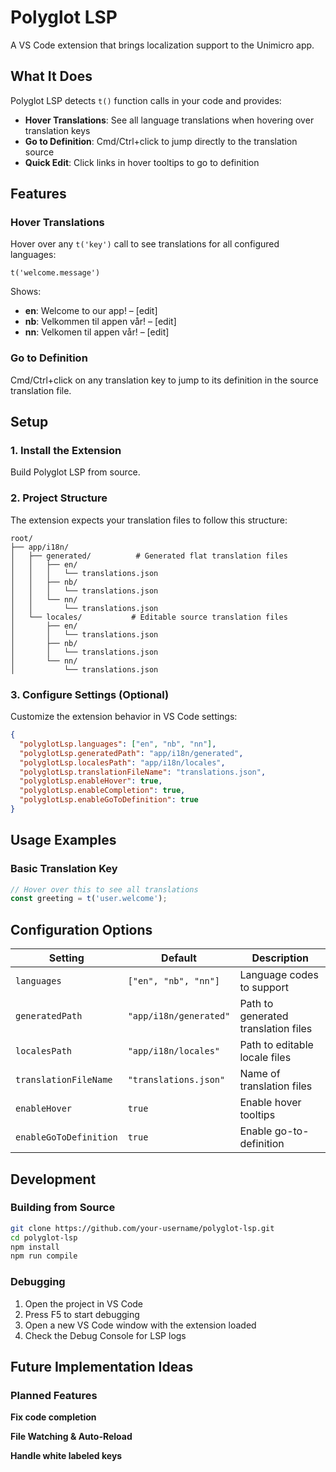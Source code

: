 # Polyglot LSP

A VS Code extension that brings localization support to the Unimicro app.

## What It Does

Polyglot LSP detects `t()` function calls in your code and provides:

- **Hover Translations**: See all language translations when hovering over translation keys
- **Go to Definition**: Cmd/Ctrl+click to jump directly to the translation source
- **Quick Edit**: Click links in hover tooltips to go to definition

## Features

### Hover Translations
Hover over any `t('key')` call to see translations for all configured languages:

```
t('welcome.message')
```

Shows:
- **en**: Welcome to our app! – [edit]
- **nb**: Velkommen til appen vår! – [edit]  
- **nn**: Velkomen til appen vår! – [edit]

### Go to Definition
Cmd/Ctrl+click on any translation key to jump to its definition in the source translation file.

## Setup

### 1. Install the Extension
Build Polyglot LSP from source.

### 2. Project Structure
The extension expects your translation files to follow this structure:

```
root/
├── app/i18n/
│   ├── generated/          # Generated flat translation files
│   │   ├── en/
│   │   │   └── translations.json
│   │   ├── nb/
│   │   │   └── translations.json
│   │   └── nn/
│   │       └── translations.json
│   └── locales/           # Editable source translation files
│       ├── en/
│       │   └── translations.json
│       ├── nb/
│       │   └── translations.json
│       └── nn/
│           └── translations.json
```

### 3. Configure Settings (Optional)
Customize the extension behavior in VS Code settings:

```json
{
  "polyglotLsp.languages": ["en", "nb", "nn"],
  "polyglotLsp.generatedPath": "app/i18n/generated",
  "polyglotLsp.localesPath": "app/i18n/locales",
  "polyglotLsp.translationFileName": "translations.json",
  "polyglotLsp.enableHover": true,
  "polyglotLsp.enableCompletion": true,
  "polyglotLsp.enableGoToDefinition": true
}
```

## Usage Examples

### Basic Translation Key
```javascript
// Hover over this to see all translations
const greeting = t('user.welcome');

```

## Configuration Options

| Setting | Default | Description |
|---------|---------|-------------|
| `languages` | `["en", "nb", "nn"]` | Language codes to support |
| `generatedPath` | `"app/i18n/generated"` | Path to generated translation files |
| `localesPath` | `"app/i18n/locales"` | Path to editable locale files |
| `translationFileName` | `"translations.json"` | Name of translation files |
| `enableHover` | `true` | Enable hover tooltips |
| `enableGoToDefinition` | `true` | Enable go-to-definition |

## Development

### Building from Source
```bash
git clone https://github.com/your-username/polyglot-lsp.git
cd polyglot-lsp
npm install
npm run compile
```

### Debugging
1. Open the project in VS Code
2. Press F5 to start debugging
3. Open a new VS Code window with the extension loaded
4. Check the Debug Console for LSP logs

## Future Implementation Ideas

### Planned Features

**Fix code completion**

**File Watching & Auto-Reload**

**Handle white labeled keys**